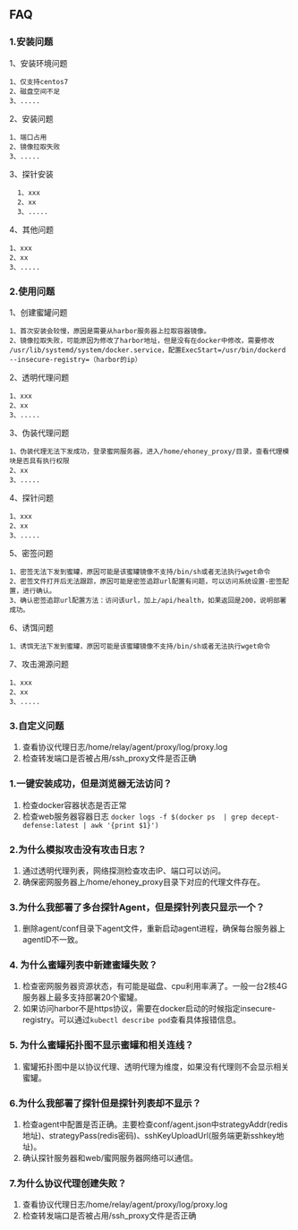 ## FAQ
### 1.安装问题
1、安装环境问题
   ```
   1、仅支持centos7
   2、磁盘空间不足
   3、.....
   ```
2、安装问题
   ```
   1、端口占用
   2、镜像拉取失败
   3、.....
   ```
3、探针安装
 ```
   1、xxx
   2、xx
   3、.....
   ```
4、其他问题
   ```
   1、xxx
   2、xx
   3、.....
   ```

### 2.使用问题
1、创建蜜罐问题
   ```
   1、首次安装会较慢，原因是需要从harbor服务器上拉取容器镜像。
   2、镜像拉取失败，可能原因为修改了harbor地址，但是没有在docker中修改，需要修改 /usr/lib/systemd/system/docker.service，配置ExecStart=/usr/bin/dockerd --insecure-registry=（harbor的ip）
   ```

2、透明代理问题
   ```
   1、xxx
   2、xx
   3、.....
   ```
3、伪装代理问题
   ```
   1、伪装代理无法下发成功，登录蜜网服务器，进入/home/ehoney_proxy/目录，查看代理模块是否具有执行权限
   2、xx
   3、.....
   ```
4、探针问题
   ```
   1、xxx
   2、xx
   3、.....
   ```
5、密签问题
   ```
   1、密签无法下发到蜜罐，原因可能是该蜜罐镜像不支持/bin/sh或者无法执行wget命令
   2、密签文件打开后无法跟踪，原因可能是密签追踪url配置有问题，可以访问系统设置-密签配置，进行确认。
   3、确认密签追踪url配置方法：访问该url，加上/api/health，如果返回是200，说明部署成功。
   ```
6、诱饵问题
   ```
   1、诱饵无法下发到蜜罐，原因可能是该蜜罐镜像不支持/bin/sh或者无法执行wget命令
   ```
7、攻击溯源问题
   ```
   1、xxx
   2、xx
   3、.....
   ```
### 3.自定义问题


1. 查看协议代理日志/home/relay/agent/proxy/log/proxy.log
2. 检查转发端口是否被占用/ssh_proxy文件是否正确

### 1.一键安装成功，但是浏览器无法访问？
1. 检查docker容器状态是否正常
2. 检查web服务器容器日志
```docker logs -f $(docker ps  | grep decept-defense:latest | awk '{print $1}')```

### 2.为什么模拟攻击没有攻击日志？
1. 通过透明代理列表，网络探测检查攻击IP、端口可以访问。
2. 确保密网服务器上/home/ehoney_proxy目录下对应的代理文件存在。

### 3.为什么我部署了多台探针Agent，但是探针列表只显示一个？
1. 删除agent/conf目录下agent文件，重新启动agent进程，确保每台服务器上agentID不一致。

### 4. 为什么蜜罐列表中新建蜜罐失败？
1. 检查密网服务器资源状态，有可能是磁盘、cpu利用率满了。一般一台2核4G服务器上最多支持部署20个蜜罐。
2. 如果访问harbor不是https协议，需要在docker启动的时候指定insecure-registry。可以通过```kubectl describe pod```查看具体报错信息。

### 5. 为什么蜜罐拓扑图不显示蜜罐和相关连线？
1. 蜜罐拓扑图中是以协议代理、透明代理为维度，如果没有代理则不会显示相关蜜罐。

### 6.为什么我部署了探针但是探针列表却不显示？
1. 检查agent中配置是否正确。主要检查conf/agent.json中strategyAddr(redis地址)、strategyPass(redis密码)、sshKeyUploadUrl(服务端更新sshkey地址)。
2. 确认探针服务器和web/蜜网服务器网络可以通信。

### 7.为什么协议代理创建失败？
1. 查看协议代理日志/home/relay/agent/proxy/log/proxy.log
2. 检查转发端口是否被占用/ssh_proxy文件是否正确

